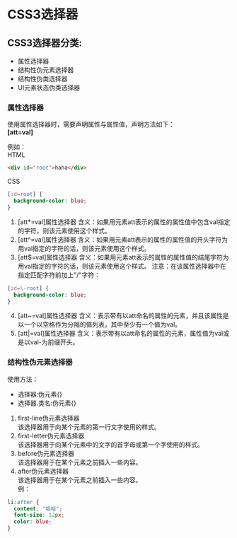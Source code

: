 # CSS3选择器
## CSS3选择器分类:
- 属性选择器
- 结构性伪元素选择器
- 结构性伪类选择器
- UI元素状态伪类选择器

### 属性选择器
使用属性选择器时，需要声明属性与属性值，声明方法如下：  
**[att=val]** 
   
例如：  
HTML
``` html
<div id="root">haha</div>
```
CSS
``` css
[id=root] {
  background-color: blue;
}
```
1. [att*=val]属性选择器
含义：如果用元素att表示的属性的属性值中包含val指定的字符，则该元素使用这个样式。
2. [att^=val]属性选择器
含义：如果用元素att表示的属性的属性值的开头字符为用val指定的字符的话，则该元素使用这个样式。
3. [att$=val]属性选择器
含义：如果用元素att表示的属性的属性值的结尾字符为用val指定的字符的话，则该元素使用这个样式。
注意：在该属性选择器中在指定匹配字符前加上"/\"字符：
``` CSS
[id=\-root] {
  background-color: blue;
}
```
4. [att~=val]属性选择器
含义：表示带有以att命名的属性的元素，并且该属性是以一个以空格作为分隔的值列表，其中至少有一个值为val。
5. [att|=val]属性选择器
含义：表示带有以att命名的属性的元素，属性值为val或是以val-为前缀开头。

### 结构性伪元素选择器
使用方法：
- 选择器:伪元素{}
- 选择器.类名:伪元素{}
1. first-line伪元素选择器  
该选择器用于向某个元素的第一行文字使用的样式。
2. first-letter伪元素选择器  
该选择器用于向某个元素中的文字的首字母或第一个字使用的样式。
3. before伪元素选择器  
该选择器用于在某个元素之前插入一些内容。
4. after伪元素选择器  
该选择器用于在某个元素之前插入一些内容。  
例：  
``` CSS
li:after {
  content: "哈哈";
  font-size: 12px;
  color: blue;
}
```